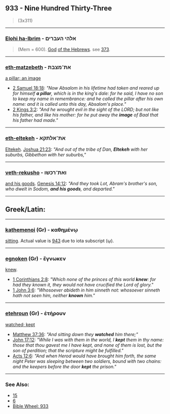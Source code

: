 ## 933 - Nine Hundred Thirty-Three
> (3x311)

---

### [Elohi ha-Ibrim](/keys/ALHI.HOBRIMf) - אלהי העברים
> (Mem = 600). [God](https://biblehub.com/hebrew/elohei_430.htm) [of the Hebrews](https://biblehub.com/hebrew/haivrim_5680.htm). see [373](373).

---

### [eth-matzebeth](/keys/ATh-MTzBTh) - את־מצבת
[a pillar; an image](https://biblehub.com/hebrew/4676.htm)

- [2 Samuel 18:18](https://biblehub.com/2_samuel/18-18.htm): *"Now Absalom in his lifetime had taken and reared up for himself **a pillar**, which is in the king's dale: for he said, I have no son to keep my name in remembrance: and he called the pillar after his own name: and it is called unto this day, Absalom's place."*
- [2 Kings 3:2](https://biblehub.com/2_kings/3-2.htm): *"And he wrought evil in the sight of the LORD; but not like his father, and like his mother: for he put away the **image** of Baal that his father had made."*

---

### [eth-eltekeh](/keys/ATh-ALThQA) - את־אלתקא
[Eltekeh](https://biblehub.com/hebrew/elteke_514.htm). [Joshua 21:23](https://biblehub.com/joshua/21-23.htm): *"And out of the tribe of Dan, **Eltekeh** with her suburbs, Gibbethon with her suburbs,"*

---

### [veth-rekusho](/keys/VATh-RKShV) - ואת־רכשו
[and his goods](https://biblehub.com/hebrew/rechusho_7399.htm). [Genesis 14:12](https://biblehub.com/genesis/14-12.htm): *"And they took Lot, Abram's brother's son, who dwelt in Sodom, **and his goods**, and departed."*

---

## Greek/Latin:

---

### [kathemenoi](/greek?word=kathhmenOi) (Gr) - καθημένῳ
[sitting](https://biblehub.com/greek/kathe_meno__2521.htm). Actual value is [943](943) due to iota subscript (ῳ).

---

### [egnoken](/greek?word=egnOken) (Gr) - ἔγνωκεν
[knew](https://biblehub.com/greek/egno_ken_1097.htm).

- [1 Corinthians 2:8](https://biblehub.com/text/1_corinthians/2-8.htm): *"Which none of the princes of this world **knew**: for had they known it, they would not have crucified the Lord of glory."*
- [1 John 3:6](https://biblehub.com/text/1_john/3-6.htm): *"Whosoever abideth in him sinneth not: whosoever sinneth hath not seen him, neither **known** him."*

---

### [etehroun](/greek?word=eThroun) (Gr) - ἐτήρουν
[watched; kept](https://biblehub.com/greek/ete_roun_5083.htm)

- [Matthew 37:36](https://biblehub.com/text/matthew/37-36.htm): *"And sitting down they **watched** him there;"*
- [John 17:12](https://biblehub.com/text/john/17-12.htm): *"While I was with them in the world, I **kept** them in thy name: those that thou gavest me I have kept, and none of them is lost, but the son of perdition; that the scripture might be fulfilled."*
- [Acts 12:6](https://biblehub.com/text/acts/12-6.htm): *"And when Herod would have brought him forth, the same night Peter was sleeping between two soldiers, bound with two chains: and the keepers before the door **kept** the prison."*

---

### See Also:

- [15](15)
- [6](6)
- [Bible Wheel: 933](https://www.biblewheel.com//GR/GR_Database.php?SearchBy_Gematria=933)
